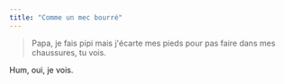 ```yaml
---
title: "Comme un mec bourré"
---
```


> Papa, je fais pipi mais j'écarte mes pieds pour pas faire dans mes chaussures, tu vois.

Hum, oui, je vois.
